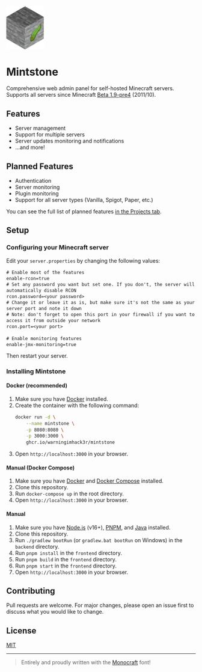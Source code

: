 <img src="frontend/static/Mintstone.png" alt="Mintstone Logo" width="100" />

# Mintstone

Comprehensive web admin panel for self-hosted Minecraft servers. Supports all servers since Minecraft [Beta 1.9-pre4](https://minecraft.wiki/Java_Edition_Beta_1.9_Prerelease_4) (2011/10).

## Features

- Server management
- Support for multiple servers
- Server updates monitoring and notifications
- ...and more!

## Planned Features

- Authentication
- Server monitoring
- Plugin monitoring
- Support for all server types (Vanilla, Spigot, Paper, etc.)

You can see the full list of planned features [in the Projects tab](https://github.com/WarningImHack3r/Mintstone/projects).

## Setup

### Configuring your Minecraft server

Edit your `server.properties` by changing the following values:

```properties
# Enable most of the features
enable-rcon=true
# Set any password you want but set one. If you don't, the server will automatically disable RCON
rcon.password=<your password>
# Change it or leave it as is, but make sure it's not the same as your server port and note it down
# Note: don't forget to open this port in your firewall if you want to access it from outside your network
rcon.port=<your port>

# Enable monitoring features
enable-jmx-monitoring=true
```

Then restart your server.

### Installing Mintstone

#### Docker (recommended)

1. Make sure you have [Docker](https://www.docker.com) installed.
2. Create the container with the following command:
    ```sh
    docker run -d \
        --name mintstone \
        -p 8080:8080 \
        -p 3000:3000 \
        ghcr.io/warningimhack3r/mintstone
    ```
3. Open `http://localhost:3000` in your browser.

#### Manual (Docker Compose)

1. Make sure you have [Docker](https://www.docker.com) and [Docker Compose](https://docs.docker.com/compose) installed.
2. Clone this repository.
3. Run `docker-compose up` in the root directory.
4. Open `http://localhost:3000` in your browser.

#### Manual

1. Make sure you have [Node.js](https://nodejs.org) (v16+), [PNPM](https://pnpm.io), and [Java](https://www.java.com) installed.
2. Clone this repository.
3. Run `./gradlew bootRun` (or `gradlew.bat bootRun` on Windows) in the `backend` directory.
4. Run `pnpm install` in the `frontend` directory.
5. Run `pnpm build` in the `frontend` directory.
6. Run `pnpm start` in the `frontend` directory.
7. Open `http://localhost:3000` in your browser.

## Contributing

Pull requests are welcome. For major changes, please open an issue first to discuss what you would like to change.

## License

[MIT](https://choosealicense.com/licenses/mit/)

---
> Entirely and proudly written with the [Monocraft](https://github.com/IdreesInc/Monocraft) font!
